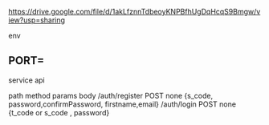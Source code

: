 https://drive.google.com/file/d/1akLfznnTdbeoyKNPBfhUgDqHcqS9Bmgw/view?usp=sharing

env

## PORT=

service api

path method params body
/auth/register POST none {s_code, password,confirmPassword, firstname,email}
/auth/login POST none {t_code or s_code , password}
